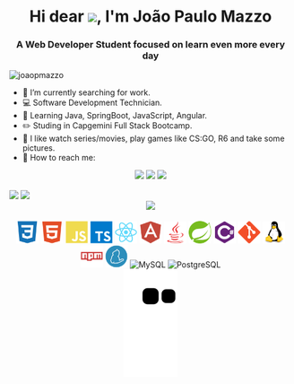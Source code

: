 <h1 align="center">Hi dear <img src="https://raw.githubusercontent.com/kaueMarques/kaueMarques/master/hi.gif" width="30px">, I'm João Paulo Mazzo</h1>
<h3 align="center">A Web Developer Student focused on learn even more every day</h3>
<p align="left"> <img src="https://komarev.com/ghpvc/?username=joaopmazzo" alt="joaopmazzo" /> </p>

- 🔭 I’m currently searching for work.
- 💻 Software Development Technician.
- :wrench: Learning Java, SpringBoot, JavaScript, Angular.
- :pencil2: Studing in Capgemini Full Stack Bootcamp.
- 💬 I like watch series/movies, play games like CS:GO, R6 and take some pictures.
- 📧 How to reach me:

<div align="center">
   <a href="https://instagram.com/jp.mazzo" target="_blank"><img src="https://img.shields.io/badge/-Instagram-%23E4405F?style=for-the-badge&logo=instagram&logoColor=white" target="_blank"></a>
   <a href = "mailto:mazzojp@gmail.com"><img src="https://img.shields.io/badge/-Gmail-%23333?style=for-the-badge&logo=gmail&logoColor=white" target="_blank"></a>
   <a href="https://www.linkedin.com/in/joão-paulo-mazzo-2ab6b21b7/" target="_blank"><img src="https://img.shields.io/badge/-LinkedIn-%230077B5?style=for-the-badge&logo=linkedin&logoColor=white" target="_blank"></a> 
 </div>

<div align="center" style="display: inline-block"><br>
  <img height="200em" src="https://github-readme-stats.vercel.app/api?username=joaopmazzo&show_icons=true&theme=radical&include_all_commits=true&count_private=true"/>
  <img height="200em" src="https://github-readme-stats.vercel.app/api/top-langs/?username=joaopmazzo&layout=compact&langs_count=16&theme=radical"/>
</div>

<div align="center">
  <img src="http://github-readme-streak-stats.herokuapp.com?user=joaopmazzo&theme=radical">
 </div>
 
 <div align="center"><br>
  <img src="https://raw.githubusercontent.com/devicons/devicon/master/icons/css3/css3-plain.svg" alt="css3"  width="40"/>
  <img src="https://raw.githubusercontent.com/devicons/devicon/master/icons/html5/html5-plain.svg" alt="html5"  width="40"/>
  <img src="https://raw.githubusercontent.com/devicons/devicon/master/icons/javascript/javascript-plain.svg" alt="javascript" width="40"/>
  <img src="https://raw.githubusercontent.com/devicons/devicon/master/icons/typescript/typescript-plain.svg" alt="typescript" width="40"/>
  <img src="https://raw.githubusercontent.com/devicons/devicon/master/icons/react/react-original.svg" alt="react" width="40"/>
  <img src="https://raw.githubusercontent.com/devicons/devicon/master/icons/angularjs/angularjs-plain.svg" alt="angular" width="40"/>
  <img src="https://raw.githubusercontent.com/devicons/devicon/master/icons/java/java-plain.svg" alt="java" width="40"/>
  <img src="https://raw.githubusercontent.com/devicons/devicon/master/icons/spring/spring-original.svg" alt="spring boot" width="40"/>
  <img src="https://raw.githubusercontent.com/devicons/devicon/master/icons/csharp/csharp-plain.svg" alt="C#" width="40"/>
  <img src="https://raw.githubusercontent.com/devicons/devicon/master/icons/git/git-plain.svg" alt="Git" width="40"/>
  <img src="https://raw.githubusercontent.com/devicons/devicon/master/icons/linux/linux-original.svg" alt="Git" width="40"/>
  <img src="https://raw.githubusercontent.com/devicons/devicon/master/icons/npm/npm-original-wordmark.svg" alt="Npm" width="40"/>
  <img src="https://raw.githubusercontent.com/devicons/devicon/master/icons/yarn/yarn-original.svg" alt="Yarn" width="40"/>
  <img src="https://cdn.jsdelivr.net/gh/devicons/devicon/icons/mysql/mysql-original.svg" alt="MySQL" width="40"/>
  <img src="https://cdn.jsdelivr.net/gh/devicons/devicon/icons/postgresql/postgresql-plain.svg" alt="PostgreSQL" width="40"/>
</div>

<div align="center">
  <img src="https://github.com/joaopmazzo/joaopmazzo/blob/output/github-contribution-grid-snake.svg">
</div>
